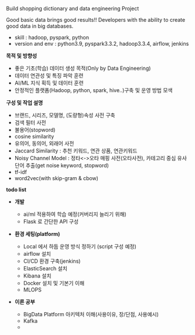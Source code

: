 Build shopping dictionary and data engineering Project

Good basic data brings good results!!
Developers with the ability to create good data in big databases.


- skill : hadoop, pyspark, python
- version and env : python3.9, pyspark3.3.2, hadoop3.3.4, airflow, jenkins

**목적 및 방향성**
- 좋은 기초(학습) 데이터 생성 목적(Only by Data Engineering)
- 데이터 연관성 및 특징 파악 훈련
- AI/ML 지식 획득 및 데이터 훈련 
- 안정적인 플랫폼(Hadoop, python, spark, hive..)구축 및 운영 방법 모색 



**구성 및 작업 설명**
- 브랜드, 시리즈, 모델명, (도량형)속성 사전 구축
- 검색 필터 사전
- 불용어(stopword) 
- cosine similarity
- 유의어, 동의어, 외래어 사전
- Jaccard Similarity : 추천 키워드, 연관 상품, 연관키워드
- Noisy Channel Model : 정타<->오타 매핑 사전(오타사전), 카테고리 중심 유사 단어 추출(get noise keyword, stopword)
- tf-idf
- word2vec(with skip-gram & cbow)



**todo list** 
 - **개발**
   - ai/ml 적용하여 학습 예정(커버리지 늘리기 위해)
   - Flask 로 간단한 API 구성

 - **환경 세팅(platform)**
    - Local 에서 하둡 운영 방식 정하기 (script 구성 예정)
    - airflow 설치 
    - CI/CD 환경 구축(jenkins)
    - ElasticSearch 설치
    - Kibana 설치
    - Docker 설치 및 기본기 이해
    - MLOPS
   
 - **이론 공부**
    - BigData Platform 아키텍처 이해(사용이유, 장/단점, 사용예시)
    - Kafka
    - 